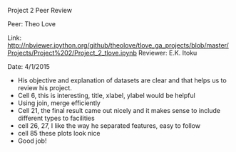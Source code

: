 Project 2 Peer Review

Peer: Theo Love

Link: http://nbviewer.ipython.org/github/theolove/tlove_ga_projects/blob/master/Projects/Project%202/Project_2_tlove.ipynb
Reviewer: E.K. Itoku

Date: 4/1/2015


- His objective and explanation of datasets are clear and that helps us to review his project.
- Cell 6, this is interesting, title, xlabel, ylabel would be helpful
- Using join, merge efficiently
- Cell 21, the final result came out nicely and it makes sense to include different types to facilities
- cell 26, 27, I like the way he separated features, easy to follow 
- cell 85 these plots look nice
- Good job!